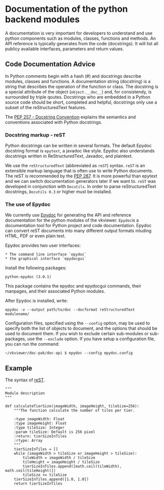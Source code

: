 # Documentation of the python backend modules

A documentation is very important for developers to understand and use python components such as modules, classes, functions and methods. An API reference is typically generates from the code (docstrings). It will list all publicy available interfaces, parameters and return values.


## Code Documentation Advice

In Python comments begin with a hash (#) and docstrings describe modules, classes and functions. A documentation string (docstring) is a string that describes the operation of the function or class. The docstring is a special attribute of the object (`object.__doc__`) and, for consistendy, is surrounded by triple qoutes. Docstrings who are embedded in a Python source code should be short, completed and helpful, docstrings only use a subset of the reStructuredText features. 

The <a href="http://python.org/dev/peps/pep-0257/">PEP 257 - Docstring Convention</a> explains the semantics and conventions associated with Python docstrings.

### Docstring markup - reST

Python docstrings can be written in several formats. The default Epydoc docstring format is `epytext`, a javadoc like style.  Epydoc also understands docstrings written in ReStructuredText, Javadoc, and plaintext. 

We use the `reStructuredText` (abbreviated as `reST`) syntax. `reST` is an extensible markup language that is often use to write Python documents. The reST is recommended by the <a href="http://python.org/dev/peps/pep-0287/">PEP 287</a>. It is more powerful than epytext and we can switch documentation generators later if we want to.
`reST` was developed in conjunction with `Docutils`. In order to parse reStructuredText docstrings, `Docutils 0.3` or higher must be installed.


### The use of Epydoc

We currently use <a href="http://epydoc.sourceforge.net/">Epydoc</a> for generating the API and reference documentation for the python modules of the vkviewer. `Epydoc`is a documentation tool for Python project and code documentation. Epydoc can convert reST documents into many different output formats inluding HTML, PDF or even plain text. 

Epydoc provides two user interfaces:

	* The command line interface `epydoc`
	* the graphical interface `epydocgui`
	
Install the following packages:

	python-epydoc (3.0.1)
	
This package contains the epydoc and epydocgui commands, their manpages, and their associated Python modules. 

After Epydoc is installed, write:

	epydoc -v --output path/to/doc --docformat reStructuredText modulename/

Configuration files, specified using the `--config` option, may be used to specify both the list of objects to document, and the options that should be used to document them. If you wish to exclude certain sub-modules or sub-packages, use the `--exclude` option.
If you have setup a configuration file, you can run the command:

	~/vkviewer/doc-pak/doc-api $ epydoc --config epydoc.config

## Example

The syntax of <a href="http://docutils.sourceforge.net/docs/user/rst/quickref.html">reST</a>.

	"""
	Module description
	"""
		
	def calculateTierSize(imageWidth, imageHeight, tileSize=256):
	    """The function calculate the number of tiles per tier.
	    
	    :type imageWidth: Float
	    :type imageHeight: Float
	    :type tileSize: Integer
	    :param tileSize: Default is 256 pixel
	    :return: tierSizeInTiles   
	    :rtype: Array 
	    """
	    tierSizeInTiles = []
	    while (imageWidth > tileSize or imageHeight > tileSize):
	        tileWidth = imageWidth / tileSize
	        tileHeight = imageHeight / tileSize
	        tierSizeInTiles.append([math.ceil(tileWidth), math.ceil(tileHeight)])
	        tileSize += tileSize
	    tierSizeInTiles.append([1.0, 1.0])      
	    return tierSizeInTiles
	    



		

